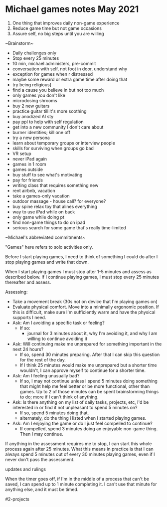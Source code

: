 # Michael games notes May 2021
1. One thing that improves daily non-game experience
2. Reduce game time but not game occasions
3. Assure self, no big steps until you are willing

~Brainstorm~
* Daily challenges only
* Stop every 25 minutes
* 10 min, michael administers, pre-commit
* conversation with self, not foot in door, understand why
* exception for games when r distressed
* maybe some reward or extra game time after doing that
* try being religious]
* find a cause you believe in but not too much
* only games you don't like
* microdosing shrooms
* buy 2 new guitars
* practice guitar till it's more soothing
* buy anodized AI sty
* pay ppl to help with self regulation
* get into a new community I don't care about
* burner identities; kill one off
* try a new persona
* learn about temporary groups or interview people
* skills for surviving when groups go bad
* VR setup
* never iPad again
* games in 1 room
* games outside
* buy stuff to see what's motivating
*  pay for friends
* writing class that requires something new
* rent airbnb, vacation
* take a games-only vacation
* outdoor massage - house call? for everyone? 
* buy spine relax toy that alines everything
* way to use iPad while on back
* only game while doing pt
* find non-game things to do on ipad
* serious search for some game that's really time-limited


~Michael's abbreviated commitments~ 

"Games" here refers to solo activities only. 

Before I start playing games, I need to think of something I could do after I stop playing games and write that down. 

When I start playing games I must stop after 1-5 minutes and assess as described below. If I continue playing games, I must stop every 25 minutes thereafter and assess.  

Assessing:
* Take a movement break (30s not on device that I'm playing games on) 
* Evaluate physical comfort. Move into a minimally ergonomic position. If this is difficult, make sure I'm sufficiently warm and have the physical supports I need.  
* Ask: Am I avoiding a specific task or feeling?
	* If so: 
		* journal for 3 minutes about it, why I'm avoiding it, and why I am willing to continue avoiding it 
* Ask: Will continuing make me unprepared for something important in the next 24 hours?  
	* If so, spend 30 minutes preparing. After that I can skip this question for the rest of the day.
	* If I think 25 minutes would make me unprepared but a shorter time wouldn't, I can approve myself to continue for a shorter time. 
* Ask: Am I feeling unusually bad? 
	* If so, I may not continue unless I spend 5 minutes doing something that might help me feel better or be more functional, other than games. Up to 2 of those minutes can be spent brainstorming things to do; more if I can't think of anything.  
* Ask: Is there anything on my list of daily tasks, projects, etc, I'd be interested in or find it not unpleasant to spend 5 minutes on? 
	* If so, spend 5 minutes doing that.  
	* alternately, do the thing i listed when I started playing games. 
* Ask: Am I enjoying the game or do I just feel compelled to continue?  
	* If compelled, spend 3 minutes doing an enjoyable non-game thing. Then I may continue.  

If anything in the assessment requires me to stop, I can start this whole process again after 25 minutes. What this means in practice is that I can always spend 5 minutes out of every 30 minutes playing games, even if I never don't pass the assessment.

updates and rulings 

When the timer goes off, if I'm in the middle of a process that can't be saved, I can spend up to 1 minute completing it. I can't use that minute for anything else, and it must be timed. 

#2-projects